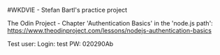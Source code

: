 #WKDVIE - Stefan Bartl's practice project

The Odin Project - Chapter 'Authentication Basics' in the 'node.js path':
https://www.theodinproject.com/lessons/nodejs-authentication-basics

Test user:
Login: test
PW: 020290Ab